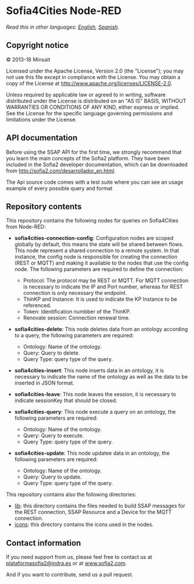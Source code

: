 # Sofia4Cities Node-RED

*Read this in other languages: [English](README.md), [Spanish](README.es.md).*


## Copyright notice

© 2013-18 Minsait

Licensed under the Apache License, Version 2.0 (the "License"); you may not use this file except in compliance with the License. You may obtain a copy of the License at http://www.apache.org/licenses/LICENSE-2.0.

Unless required by applicable law or agreed to in writing, software distributed under the License is distributed on an "AS IS" BASIS, WITHOUT WARRANTIES OR CONDITIONS OF ANY KIND, either express or implied. See the License for the specific language governing permissions and limitations under the License.

## API documentation

Before using the SSAP API for the first time, we strongly recommend that you learn the main concepts of the Sofia2 platform. They have been included in the Sofia2 developer documentation, which can be downloaded from http://sofia2.com/desarrollador_en.html.

The Api source code comes with a test suite where you can see an usage example of every possible query and format

## Repository contents
This repository contains the following nodes for queries on Sofia4Cities from Node-RED:

* **sofia4cities-connection-config**: Configuration nodes are scoped globally by default, this means the state will be shared between flows. This node represent a shared connection to a remote system. In that instance, the config node is responsible for creating the connection (REST or MQTT) and making it available to the nodes that use the config node. The following parameters are required to define the connection:
  * Protocol: The protocol may be REST or MQTT. For MQTT connection is necessary to indicate the IP and Port number, whereas for REST connection is only necessary the endpoint.
  * ThinKP and Instance: It is used to indicate the KP Instance to be referenced.
  * Token: Identification numbber of the ThinKP.
  * Renovate session: Connection renewal time.

* **sofia4cities-delete**: This node deletes data from an ontology according to a query, the following parameters are required:
  * Ontology: Name of the ontology.
  * Query: Query to delete.
  * Query Type: query type of the query.

* **sofia4cities-insert**: This node inserts data in an ontology, it is necessary to indicate the name of the ontology as well as the data to be inserted in JSON format.

* **sofia4cities-leave**: This node leaves the session, it is necessary to indicate sessionKey that should be closed.

* **sofia4cities-query**: This node execute a query on an ontology, the following parameters are required:
  * Ontology: Name of the ontology.
  * Query: Query to execute.
  * Query Type: query type of the query.

* **sofia4cities-update**: This node updatee data in an ontology, the following parameters are required:
  * Ontology: Name of the ontology.
  * Query: Query to update.
  * Query Type: query type of the query.

This repository contains also the following directories:

* [lib](lib): this directory contains the files needed to build SSAP messages for the REST connection, SSAP Resource and a Device for the MQTT connection.
* [icons](icons): this directory contains the icons used in the nodes.

## Contact information

If you need support from us, please feel free to contact us at [plataformasofia2@indra.es](mailto:plataformasofia2@indra.es) or at www.sofia2.com.

And if you want to contribute, send us a pull request.
